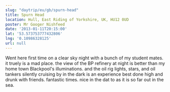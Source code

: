 ```yaml
---
slug: "daytrip/eu/gb/spurn-head"
title: Spurn Head
location: Hull, East Riding of Yorkshire, UK, HU12 0UD
poster: Mr Googer Nishfeed
date: '2013-01-11T20:15:00'
lat: '53.573753777432806'
lng: '0.10986328125'
url: null
---
```


Went here first time on a clear sky night with a bunch of my student mates. it truely is a mad place. the view of the BP refinery at night is better than my home town Blackpool's illuminations. and the oil rig lights, stars, and oil tankers silently cruising by in the dark is an experience best done high and drunk with friends. fantastic times. nice in the dat to as it is so far out in the sea.
